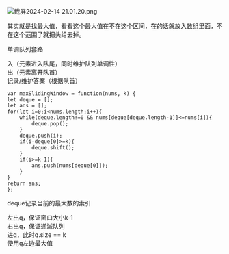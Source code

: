 ![截屏2024-02-14 21.01.20.png](https://img.xwyue.com/i/2024/02/15/65cd2aeb61cb7.png)

其实就是找最大值，看看这个最大值在不在这个区间，在的话就放入数组里面，不在这个范围了就把头给去掉。      

单调队列套路     

入（元素进入队尾，同时维护队列单调性）     
出（元素离开队首）   
记录/维护答案（根据队首）    

```code
var maxSlidingWindow = function(nums, k) {
let deque = [];
let ans = [];
for(let i=0;i<nums.length;i++){
    while(deque.length!=0 && nums[deque[deque.length-1]]<=nums[i]){
        deque.pop();
    }
    deque.push(i);
    if(i-deque[0]>=k){
        deque.shift();
    }
    if(i>=k-1){
        ans.push(nums[deque[0]]);
    }
}
return ans;
};
```
deque记录当前的最大数的索引

左出q，保证窗口大小k-1    
右出q，保证递滅队列   
进q，此时q.size == k    
使用q左边最大值   
